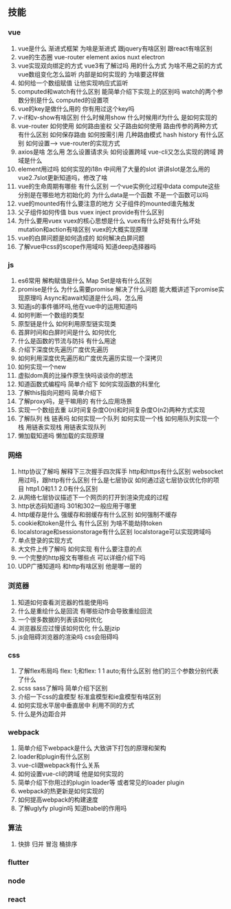 ## 技能
### vue
1. vue是什么 渐进式框架 为啥是渐进式 跟jquery有啥区别 跟react有啥区别
2. vue的生态圈 vue-router element axios nuxt electron
3. vue实现双向绑定的方式 vue3有了解过吗 用的什么方式 为啥不用之前的方式 vue数组变化怎么监听 内部是如何实现的 为啥要这样做
4. 如何给一个数组赋值 让他实现响应式监听
5. computed和watch有什么区别 能简单介绍下实现上的区别吗 watch的两个参数分别是什么 computed的设置项
6. vue的key是做什么用的 你有用过这个key吗 
7. v-if和v-show有啥区别 什么时候用show 什么时候用if为什么 是如何实现的
8. vue-router 如何使用 如何路由鉴权 父子路由如何使用 路由传参的两种方式 有什么区别 如何保存路由 如何按需引用 几种路由模式 hash history 有什么区别 如何设置—> vue-router的实现方式
9. axios是啥 怎么用 怎么设置请求头 如何设置跨域 vue-cli又怎么实现的跨域 跨域是什么
10. element用过吗 如何实现的i18n 中间用了大量的slot 讲讲slot是怎么用的 vue2.7slot更新知道吗，修改了啥
11. vue的生命周期有哪些 有什么区别 一个vue实例化过程中data compute这些分别是在哪些地方初始化的 为什么data是一个函数 不是一个函数可以吗 
12. vue的mounted有什么要注意的地方 父子组件的mounted谁先触发
13. 父子组件如何传值 bus vuex inject provide有什么区别
14. 为什么要用vuex vuex的核心思想是什么 vuex有什么好处有什么坏处 mutation和action有啥区别 vuex的大概实现原理
15. vue的白屏问题是如何造成的 如何解决白屏问题
16. 了解vue中css的scope作用域吗 知道deep选择器吗
### js
1. es6常用 解构赋值是什么 Map Set是啥有什么区别
2. promise是什么 为什么需要promise 解决了什么问题 能大概讲述下promise实现原理吗 Async和await知道是什么吗，怎么用
3. 知道js的事件循环吗,他在vue中的运用知道吗
4. 如何判断一个数组的类型
5. 原型链是什么 如何利用原型链实现类
6. 首屏时间和白屏时间是什么 如何优化
7. 什么是函数的节流与防抖 有什么用途
8. 介绍下深度优先遍历广度优先遍历
9. 如何利用深度优先遍历和广度优先遍历实现一个深拷贝
10. 如何实现一个new
11. 虚拟dom真的比操作原生快吗谈谈你的想法
12. 知道函数式编程吗 简单介绍下 如何实现函数的科里化
13. 了解this指向问题吗 简单介绍下 
14. 了解proxy吗，是干嘛用的 有什么应用场景
15. 实现一个数组去重 以时间复杂度O(n)和时间复杂度O(n2)两种方式实现
16. 了解队列 栈 链表吗 如何实现一个队列 如何实现一个栈 如何用队列实现一个栈  用链表实现栈 用链表实现队列
17. 懒加载知道吗 懒加载的实现原理
### 网络
1. http协议了解吗 解释下三次握手四次挥手 http和https有什么区别 websocket用过吗，跟http有什么区别 什么是七层协议 如何通过这七层协议优化你的项目 http1.0和1.1 2.0有什么区别
2. 从网络七层协议描述下一个网页的打开到渲染完成的过程
3. http状态码知道吗 301和302一般应用于哪里
4. http缓存是什么 强缓存和弱缓存有什么区别 如何强制不缓存
5. cookie和token是什么 有什么区别 为啥不能劫持token
6. localstorage和sessionstorage有什么区别 localstorage可以实现跨域吗
7. 单点登录的实现方式
8. 大文件上传了解吗 如何实现 有什么要注意的点
9. 一个完整的http报文有哪些点 可以详细介绍下吗
10. UDP广播知道吗 和http有啥区别 他是哪一层的
### 浏览器
1. 知道如何查看浏览器的性能使用吗
2. 什么是重绘什么是回流 有哪些动作会导致重绘回流
3. 一个很多数据的列表该如何优化
4. 浏览器反应过慢该如何优化 什么是jzip 
5. js会阻碍浏览器的渲染吗 css会阻碍吗
### css
1. 了解flex布局吗 flex: 1;和flex: 1 1 auto;有什么区别 他们的三个参数分别代表了什么
2. scss sass了解吗 简单介绍下区别
3. 介绍一下css的盒模型 标准盒模型和ie盒模型有啥区别
4. 如何实现水平居中垂直居中 利用不同的方式
5. 什么是外边距合并
### webpack
1. 简单介绍下webpack是什么 大致讲下打包的原理和架构
2. loader和plugin有什么区别
3. vue-cli跟webpack有什么关系
4. 如何设置vue-cli的跨域 他是如何实现的
5. 简单介绍下你用过的plugin loader等 或者常见的loader plugin
6. webpack的热更新是如何实现的
7. 如何提高webpack的构建速度
8. 了解uglyfy plugin吗 知道babel的作用吗
### 算法
1. 快排 归并 冒泡 桶排序
### flutter
### node
### react
